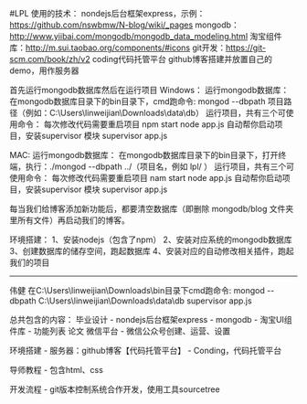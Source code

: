 #LPL
使用的技术：
nondejs后台框架express，示例：https://github.com/nswbmw/N-blog/wiki/_pages
mongodb：http://www.yiibai.com/mongodb/mongodb_data_modeling.html
淘宝组件库：http://m.sui.taobao.org/components/#icons
git开发：https://git-scm.com/book/zh/v2
coding代码托管平台
github博客搭建并放置自己的demo，用作服务器

首先运行mongodb数据库然后在运行项目
Windows：
    运行mongodb数据库：
        在mongodb数据库目录下的bin目录下，cmd跑命令: mongod --dbpath  项目路径（例如：C:\Users\linweijian\Downloads\data\db）
    运行项目，共有三个可使用命令：
        每次修改代码需要重启项目
        npm start
        node app.js
        自动帮你启动项目，安装supervisor 模块
        supervisor app.js

MAC:
    运行mongodb数据库：
        在mongodb数据库目录下的bin目录下，打开终端，执行：./mongod --dbpath ../（项目名，例如 lpl/ ）
    运行项目，共有三个可使用命令：
        每次修改代码需要重启项目
        nam start
        node app.js
        自动帮你启动项目，安装supervisor 模块
        supervisor app.js

每当我们给博客添加新功能后，都要清空数据库（即删除 mongodb/blog 文件夹里所有文件）再启动我们的博客。

环境搭建：
1、安装nodejs（包含了npm）
2、安装对应系统的mongodb数据库
3、创建数据库的储存空间，跑起数据库
4、安装对应的自动修改相关插件，跑起我们的项目


--------------------------------
伟健
在C:\Users\linweijian\Downloads\bin目录下cmd跑命令: mongod --dbpath C:\Users\linweijian\Downloads\data\db
supervisor app.js


总共包含的内容：
毕业设计
    - nondejs后台框架express
    - mongodb
    - 淘宝UI组件库
    - 功能列表
论文
微信平台
    - 微信公众号创建、运营、设置

环境搭建
    - 服务器：github博客【代码托管平台】
    - Conding，代码托管平台

导师教程
    - 包含html、css

开发流程
    - git版本控制系统合作开发，使用工具sourcetree













